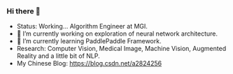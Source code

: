 ### Hi there 👋

- Status: Working... Algorithm Engineer at MGI.
- 🔭 I’m currently working on exploration of neural network architecture.
- 🌱 I’m currently learning PaddlePaddle Framework.
- Research: Computer Vision, Medical Image, Machine Vision, Augmented Reality and a little bit of NLP.
- My Chinese Blog: https://blog.csdn.net/a2824256
